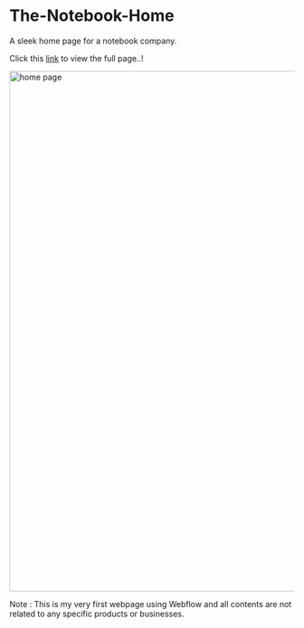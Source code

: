 # The-Notebook-Home
A sleek home page for a notebook company. 

<p>Click this <a href="https://the-notebook-home.webflow.io/">link</a> to view the full page..!</p>

<img width="920" alt="home page" src="https://github.com/EmoCookie/The-Notebook-Home/assets/129533088/2835b9ea-17d8-4eb3-9f59-441b832680e6">

Note : This is my very first webpage using Webflow and all contents are not related to any specific products or businesses. 
